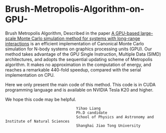 # Brush-Metropolis-Algorithm-on-GPU-
Brush Metropolis Algorithm, Described in the paper [A GPU-based large-scale Monte Carlo simulation method for systems with long-range interactions](http://www.sciencedirect.com/science/article/pii/S0021999117301729)
is an efficient implementation of Canonical Monte Carlo simulation for N-body systems on graphics processing units (GPU). 
Our method takes advantage of the GPU Single Instruction, Multiple Data (SIMD) architectures, and adopts the sequential updating scheme of Metropolis algorithm. It makes no approximation in the computation of energy, and reaches a remarkable 440-fold speedup, compared with the serial implementation on CPU. 

Here we only present the main code of this method. This code is in CUDA programming language and is available on NVIDIA Tesla K20 and higher.

We hope this code may be helpful.

                                    Yihao Liang
                                    Ph.D candidate
                                    School of Physics and Astronomy and Institute of Natural Sciences
                                    Shanghai Jiao Tong University
